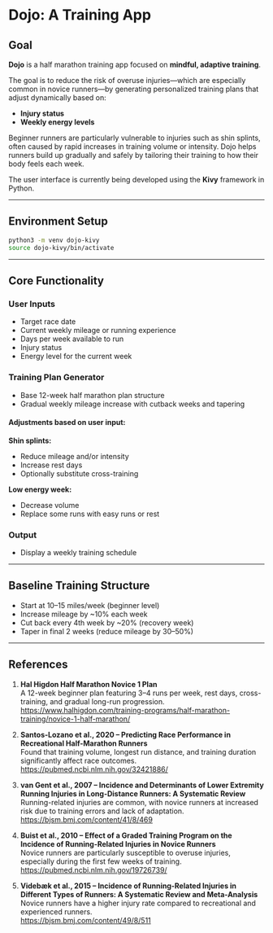 # Dojo: A Training App 

## Goal

**Dojo** is a half marathon training app focused on **mindful, adaptive training**.

The goal is to reduce the risk of overuse injuries—which are especially common in novice runners—by generating personalized training plans that adjust dynamically based on:

- **Injury status**
- **Weekly energy levels**

Beginner runners are particularly vulnerable to injuries such as shin splints, often caused by rapid increases in training volume or intensity. Dojo helps runners build up gradually and safely by tailoring their training to how their body feels each week.

The user interface is currently being developed using the **Kivy** framework in Python.

---

## Environment Setup

```bash
python3 -m venv dojo-kivy
source dojo-kivy/bin/activate
```

---

## Core Functionality 

### User Inputs

- Target race date  
- Current weekly mileage or running experience  
- Days per week available to run  
- Injury status  
- Energy level for the current week  

### Training Plan Generator

- Base 12-week half marathon plan structure  
- Gradual weekly mileage increase with cutback weeks and tapering  

#### Adjustments based on user input:

**Shin splints:**

- Reduce mileage and/or intensity  
- Increase rest days  
- Optionally substitute cross-training  

**Low energy week:**

- Decrease volume  
- Replace some runs with easy runs or rest  

### Output

- Display a weekly training schedule  

---

## Baseline Training Structure 

- Start at 10–15 miles/week (beginner level)  
- Increase mileage by ~10% each week  
- Cut back every 4th week by ~20% (recovery week)  
- Taper in final 2 weeks (reduce mileage by 30–50%)  

---

## References 

1. **Hal Higdon Half Marathon Novice 1 Plan**  
   A 12-week beginner plan featuring 3–4 runs per week, rest days, cross-training, and gradual long-run progression.  
   https://www.halhigdon.com/training-programs/half-marathon-training/novice-1-half-marathon/

2. **Santos-Lozano et al., 2020 – Predicting Race Performance in Recreational Half-Marathon Runners**  
   Found that training volume, longest run distance, and training duration significantly affect race outcomes.  
   https://pubmed.ncbi.nlm.nih.gov/32421886/

3. **van Gent et al., 2007 – Incidence and Determinants of Lower Extremity Running Injuries in Long-Distance Runners: A Systematic Review**  
   Running-related injuries are common, with novice runners at increased risk due to training errors and lack of adaptation.  
   https://bjsm.bmj.com/content/41/8/469

4. **Buist et al., 2010 – Effect of a Graded Training Program on the Incidence of Running-Related Injuries in Novice Runners**  
   Novice runners are particularly susceptible to overuse injuries, especially during the first few weeks of training.  
   https://pubmed.ncbi.nlm.nih.gov/19726739/

5. **Videbæk et al., 2015 – Incidence of Running-Related Injuries in Different Types of Runners: A Systematic Review and Meta-Analysis**  
   Novice runners have a higher injury rate compared to recreational and experienced runners.  
   https://bjsm.bmj.com/content/49/8/511
